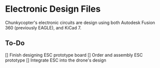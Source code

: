 # Electronic Design Files

Chunkycopter's electronic circuits are design using both Autodesk Fusion 360 (previously EAGLE), and KiCad 7.

## To-Do
[] Finish designing ESC prototype board
[] Order and assembly ESC prototype
[] Integrate ESC into the drone's design
